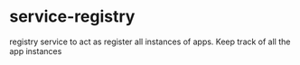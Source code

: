 # service-registry
 registry service to act as register all instances of apps. Keep track of all the app instances 
